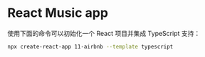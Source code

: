 # React Music app

使用下面的命令可以初始化一个 React 项目并集成 TypeScript 支持：

```bash
npx create-react-app 11-airbnb --template typescript
```
